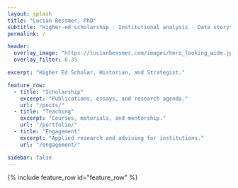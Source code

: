 ```yaml
---
layout: splash
title: "Lucian Bessmer, PhD"
subtitle: "Higher-ed scholarship · Institutional analysis · Data storytelling"
permalink: /

header:
  overlay_image: "https://lucianbessmer.com/images/hero_looking_wide.jpg?v=2"  # bump v=#
  overlay_filter: 0.35

excerpt: "Higher Ed Scholar, Historian, and Strategist."

feature_row:
  - title: "Scholarship"
    excerpt: "Publications, essays, and research agenda."
    url: "/posts/"
  - title: "Teaching"
    excerpt: "Courses, materials, and mentorship."
    url: "/portfolio/"
  - title: "Engagement"
    excerpt: "Applied research and advising for institutions."
    url: "/engagement/"

sidebar: false
---
```

{% include feature_row id="feature_row" %}
